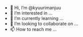 - 👋 Hi, I’m @kyuurimanjuu
- 👀 I’m interested in ...
- 🌱 I’m currently learning ...
- 💞️ I’m looking to collaborate on ...
- 📫 How to reach me ...

<!---
kyuurimanjuu/kyuurimanjuu is a ✨ special ✨ repository because its `README.md` (this file) appears on your GitHub profile.
You can click the Preview link to take a look at your changes.
--->

